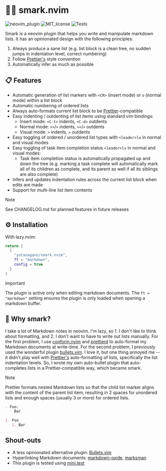 # 🧠🚅 smark.nvim

![neovim_plugin](https://img.shields.io/badge/Plugin-darkgreen?style=for-the-badge&logo=neovim&logoColor=white)
![MIT_license](https://img.shields.io/badge/License-MIT-blue?style=for-the-badge)
![Tests](https://img.shields.io/github/actions/workflow/status/yutanagano/smark.nvim/ci.yml?style=for-the-badge)

Smark is a neovim plugin that helps you write and manipulate markdown lists. It
has an opinionated design with the following principles:

1. Always produce a sane list (e.g. list block is a clean tree, no sudden jumps
   in indentation level, correct numbering)
2. Follow [Prettier's][prettier] style convention
3. Automatically infer as much as possible

## 📋 Features

- Automatic generation of list markers with `<CR>` (insert mode) or `o` (normal
  mode) within a list block
- Automatic numbering of ordered lists
- Always auto-formats current list block to be
  [Prettier][prettier]-compatible
- Easy indenting / outdenting of list items using standard vim bindings:
  - Insert mode: `<C-t>` indents, `<C-d>` outdents
  - Normal mode: `>>`/`>` indents, `<<`/`<` outdents
  - Visual mode: `>` indents, `>` outdents
- Easy toggling of ordered / unordered list types with `<leader>lo` in normal
  and visual modes
- Easy toggling of task item completion status `<leader>lx` in normal and
  visual modes:
  - Task item completion status is automatically propagated up and down the
    tree (e.g. marking a task complete will automatically mark all of its
    children as complete, and its parent as well if all its siblings are also
    complete)
- Infers and updates indentation rules across the current list block when edits
  are made
- Support for multi-line list item contents

> [!NOTE]
> See CHANGELOG.md for planned features in future releases

## ⚙️ Installation

With lazy.nvim:

```lua
return {
  {
    "yutanagano/smark.nvim",
    ft = "markdown",
    config = true
  }
}
```

> [!IMPORTANT]
> The plugin is active only when editing markdown documents.
> The `ft = "markdown"` setting ensures the plugin is only loaded when opening a markdown buffer.

## 💭 Why smark?

I take a lot of Markdown notes in neovim. I'm lazy, so 1. I don't like to think
about formatting, and 2. I don't want to have to write out lists manually. For
the first problem, I use [conform.nvim][conform] and [prettierd][prettierd] to
auto-format my Markdown documents at write-time. For the second problem, I
previously used the wonderful plugin [bullets.vim][bullets]. I love it, but one
thing annoyed me -- it didn't play well with [Prettier's][prettier]
auto-formatting of lists, specifically the list indentation levels. So, I wrote
my own auto-bullet plugin that auto-completes lists in a Prettier-compatible
way, which became smark.

> [!NOTE]
> Prettier formats nested Markdown lists so that the child list marker aligns
> with the content of the parent list item, resulting in 2 spaces for unordered
> lists and enough spaces (usually 3 or more) for ordered lists.
>
> ```markdown
> - Foo:
>   - Bar
>
> 1. Foo
>    1. Bar
> ```

## Shout-outs

- A less opinionated alternative plugin: [Bullets.vim][bullets]
- Hyperlinking Markdown documents: [markdown-oxide][markdown-oxide], [marksman][marksman]
- This plugin is tested using [mini.test][mini]

[bullets]: https://github.com/bullets-vim/bullets.vim
[conform]: https://github.com/stevearc/conform.nvim
[markdown-oxide]: https://github.com/Feel-ix-343/markdown-oxide
[marksman]: https://github.com/artempyanykh/marksman
[mini]: https://github.com/echasnovski/mini.nvim/blob/main/README.md
[prettier]: https://prettier.io/
[prettierd]: https://github.com/fsouza/prettierd
